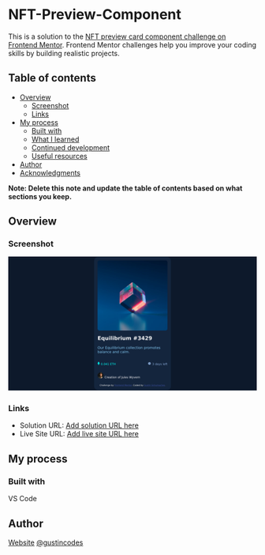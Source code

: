 # NFT-Preview-Component

This is a solution to the [NFT preview card component challenge on Frontend Mentor](https://www.frontendmentor.io/challenges/nft-preview-card-component-SbdUL_w0U). Frontend Mentor challenges help you improve your coding skills by building realistic projects. 

## Table of contents

- [Overview](#overview)
  - [Screenshot](#screenshot)
  - [Links](#links)
- [My process](#my-process)
  - [Built with](#built-with)
  - [What I learned](#what-i-learned)
  - [Continued development](#continued-development)
  - [Useful resources](#useful-resources)
- [Author](#author)
- [Acknowledgments](#acknowledgments)

**Note: Delete this note and update the table of contents based on what sections you keep.**

## Overview

### Screenshot

![](./images/Frontend-Mentor-NFT-preview-card-component.png)


### Links

- Solution URL: [Add solution URL here](https://github.com/GustinSchumacher/NFT-Preview-Component)
- Live Site URL: [Add live site URL here](http://gustinschumacher.github.io/NFT-Preview-Component)

## My process

### Built with

VS Code


## Author

[Website](https://gustinschumacher.github.io/)
[@gustincodes](https://www.twitter.com/gustincodes)
